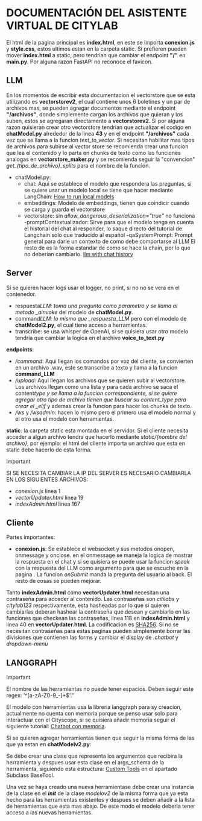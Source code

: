 # **DOCUMENTACIÓN DEL ASISTENTE VIRTUAL DE CITYLAB**

El html de la pagina principal es **index.html**, en este se importa **conexion.js** y **style.css**, estos ultimos estan en la carpeta static. Si prefieren pueden mover **index.html** a static, pero tendrian que cambiar el endpoint **"/"** en **main.py**. Por alguna razon FastAPI no reconoce el favicon.

## LLM

En los momentos de escribir esta documentacion el vectorstore que se esta utilizando es **vectorstorev2**, el cual contiene unos 6 boletines y un par de archivos mas, se pueden agregar documentos mediante el endpoint **"/archivos"**, donde simplemente cargan los archivos que quieran y los suben, estos se agregaran directamente a **vectorstorev2**. Si por alguna razon quisieran crear otro vectorstore tendrian que actualizar el codigo en **chatModel.py** alrededor de la linea **43** y en el endpoint **"/archivos"** cada vez que se llama a la funcion _text_to_vector_. Si necesitan habilitar mas tipos de archivos para subirse al vector store se recomienda crear una funcion que lea el contenido y lo parta en chunks de texto como las funciones analogas en **vectorstore_maker.py** y se recomienda seguir la "convencion" _get\_{tipo_de_archivo}\_splits_ para el nombre de la funcion.

- chatModel.py:
  - chat: Aqui se establece el modelo que respondera las preguntas, si se quiere usar un modelo local se tiene que hacer mediante LangChain: [How to run local models](https://python.langchain.com/docs/how_to/local_llms/)
  - embeddings: Modelo de embeddings, tienen que coindicir cuando se carga y guarda el vectorstore
  - vectorstore: sin _allow_dangerous_deserialization="true"_ no funciona
    -promptContextualizador: Sirve para que el modelo tenga en cuenta el historial del chat al responder, lo saque directo del tutorial de Langchain solo que traducido al español
    -qaSystemPrompt: Prompt general para darle un contexto de como debe comportarse al LLM
    El resto de es la forma estandar de como se hace la chain, por lo que no deberian cambiarlo. [llm with chat history](https://python.langchain.com/v0.1/docs/use_cases/question_answering/chat_history/)

## Server

Si se quieren hacer logs usar el logger, no print, si no no se vera en el contenedor.

- respuesta*LLM: toma una pregunta como parametro y se llama al metodo \_ainvoke* del modelo de **chatModel.py**.
- command*LLM: lo mismo que \_respuesta_LLM* pero con el modelo de **chatModel2.py**, el cual tiene acceso a herramientas.
- transcribe: se usa whisper de OpenAI, si se quisiera usar otro modelo tendria que cambiar la logica en el archivo **voice_to_text.py**

**endpoints**:

- _/command_: Aqui llegan los comandos por voz del cliente, se convierten en un archivo .wav, este se transcribe a texto y llama a la funcion **command_LLM**
- _/upload_: Aqui llegan los archivos que se quieren subir al vectorstore. Los archivos llegan como una lista y para cada archivo se saca el content*type y se llama a la funcion correspondiente, si se quiere agregar otro tipo de archivo tienen que buscar su content_type para crear el \_elif* y ademas crear la funcion para hacer los chunks de texto.
- _/ws_ y _/wsadmin_: hacen lo mismo pero el primero usa el modelo normal y el otro usa el modelo con herramientas.

**static**: la carpeta static esta montada en el servidor. Si el cliente necesita acceder a algun archivo tendra que hacerlo mediante _static/{nombre del archivo}_, por ejemplo: el html del cliente importa un archivo que esta en static debe hacerlo de esta forma.

> [!IMPORTANT]
> SI SE NECESITA CAMBIAR LA IP DEL SERVER ES NECESARIO CAMBIARLA EN LOS SIGUIENTES ARCHIVOS:
>
> - _conexion.js_ linea 1
> - _vectorUpdater.html_ linea 19
> - _indexAdmin.html_ linea 167

## Cliente

Partes importantes:

- **conexion.js**: Se establece el websocket y sus metodos onopen, onmessage y onclose. en el onmessage se maneja la logica de mostrar la respuesta en el chat y si se quisiera se puede usar la funcion _speak_ con la respuesta del LLM como argumento para que se escuche en la pagina . La funcion _onSubmit_ manda la pregunta del usuario al back. El resto de cosas se pueden mejorar.

Tanto **indexAdmin.html** como **vectorUpdater.html** necesitan una contraseña para acceder al contenido. Las contraseñas son _citilabs_ y _citylab123_ respectivamente, esta hasheadas por lo que si quieren cambiarlas deberan hashear la contraseña que desean y cambiarlo en las funciones que checkean las contraseñas, linea 118 en **indexAdmin.html** y linea 40 en **vectorUpdater.html**. La codificacion es [SHA256](https://emn178.github.io/online-tools/sha256.html). Si no se necesitan contraseñas para estas paginas pueden simplemente borrar las divisiones que contienen las forms y cambiar el display de _.chatbot_ y _dropdown-menu_

## LANGGRAPH

> [!IMPORTANT]
> El nombre de las herramientas no puede tener espacios. Deben seguir este regex: '^[a-zA-Z0-9_-]+$'."

El modelo con herramientas usa la libreria langgraph para sy creacion, actualmente no cuenta con memoria porque se penso usar solo para interactuar con el Cityscope, si se quisiera añadir memoria seguir el siguiente tutorial: [Chatbot con memoria](https://langchain-ai.github.io/langgraph/tutorials/introduction/#part-3-adding-memory-to-the-chatbot).

Si se quieren agregar herramientas tienen que seguir la misma forma de las que ya estan en **chatModelv2.py**:

Se debe crear una clase que representa los argumentos que recibira la herramienta y despues usar esta clase en el args_schema de la herramienta, siguiendo esta estructura: [Custom Tools](https://python.langchain.com/v0.1/docs/modules/tools/custom_tools/) en el apartado Subclass BaseTool.

Una vez se haya creado una nueva herramientase debe crear una instancia de la clase en el _**init**_ de la clase _modelov2_ de la misma forma que ya esta hecho para las herramientas existentes y despues se deben añadir a la lista de herramientas que esta mas abajo. De este modo el modelo deberia tener acceso a las nuevas herramientas.
